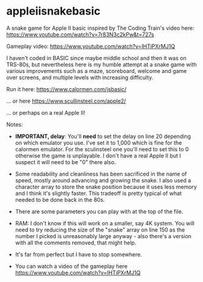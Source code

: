 # appleiisnakebasic
A snake game for Apple II basic inspired by The Coding Train's video here: https://www.youtube.com/watch?v=7r83N3c2kPw&t=727s

Gameplay video: https://www.youtube.com/watch?v=IHTiPXrMJ1Q

I haven't coded in BASIC since maybe middle school and then it was on TRS-80s, but nevertheless here is my humble attempt at a snake game with various improvements such as a maze, scoreboard, welcome and game over screens, and multiple levels with increasing difficulty.

Run it here: https://www.calormen.com/jsbasic/

... or here https://www.scullinsteel.com/apple2/

... or perhaps on a real Apple II!

Notes:
- **IMPORTANT, delay**: You'll **need** to set the delay on line 20 depending on which emulator you use. I've set it to 1,000 which is fine for the calormen emulator. For the sculinsteel one you'll need to set this to 0 otherwise the game is unplayable. I don't have a real Apple II but I suspect it will need to be "0" there also.

- Some readability and cleanliness has been sacrificed in the name of speed, mostly around advancing and growing the snake. I also used a character array to store the snake position because it uses less memory and I think it's slightly faster. This tradeoff is pretty typical of what needed to be done back in the 80s.

- There are some parameters you can play with at the top of the file.

- RAM: I don't know if this will work on a smaller, say 4K system. You will need to try reducing the size of the "snake" array on line 150 as the number I picked is unreasonably large anyway - also there's a version with all the comments removed, that might help.

- It's far from perfect but I have to stop somewhere.

- You can watch a video of the gameplay here https://www.youtube.com/watch?v=IHTiPXrMJ1Q
